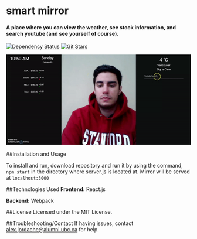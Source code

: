 # smart mirror

#### A place where you can view the weather, see stock information, and search youtube (and see yourself of course).

[![Dependency Status](https://img.shields.io/david/therealAJ/smart-mirror.svg)](https://david-dm.org/therealAJ/smart-mirror)
[![Git Stars](https://img.shields.io/github/stars/therealAJ/smart-mirror.svg)](https://github.com/therealAJ/smart-mirror)

![alt tag](https://raw.githubusercontent.com/therealAJ/smart-mirror/master/demo.gif)

##Installation and Usage

To install and run, download repository and run it by using the command, ```npm start``` in the directory where server.js is located at. 
Mirror will be served at ``` localhost:3000 ```

##Technologies Used
**Frontend:** React.js

**Backend:** Webpack

##License
Licensed under the MIT License.

##Troubleshooting/Contact
If having issues, contact alex.jordache@alumni.ubc.ca for help.

